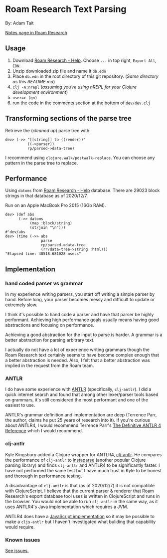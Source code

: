 # Roam Research Text Parsing

By: Adam Tait

[Notes page in Roam Research](https://roamresearch.com/#/app/at/page/doz-ureGh)


## Usage

1. Download [Roam Research - Help](https://roamresearch.com/#/app/help/page/NYgRwJaQM). Choose `...` in top right, `Export All`, `EDN`.
2. Unzip downloaded zip file and name it `db.edn`
3. Place `db.edn` in the root directory of this git repository. (_Same directory as this README.md_)
4. `clj -A:nrepl` (_assuming you're using nREPL for your Clojure development environment_)
5. `user=> (go)`
6. run the code in the comments section at the bottom of `dev/dev.clj`


## Transforming sections of the parse tree

Retrieve the (_cleaned up_) parse tree with:

```
dev> (->> "[[string]] to ((render))"
          ((->parser))
          rp/parsed->data-tree)
```

I recommend using `clojure.walk/postwalk-replace`. You can choose any
pattern in the parse tree to replace.


## Performance

Using `datoms` from [Roam Research -
Help](https://roamresearch.com/#/app/help/page/NYgRwJaQM) database.
There are 29023 block strings in that database as of 2020/12/7.

Run on an Apple MacBook Pro 2015 (16Gb RAM).

```
dev> (def abs
      (->> datoms
           (map :block/string)
           (st/join "\n")))
#'dev/abs
dev> (time (->> abs
                parse
                rp/parsed->data-tree
                (rr/data-tree->string :html)))
"Elapsed time: 48518.681028 msecs"
```


## Implementation

### hand coded parser vs grammar

In my experience writing parsers, you start off writing a simple
parser by hand. Before long, your parser becomes messy and difficult
to update or extremely slow. 

I think it's possible to hand code a parser and have that parser be
highly performant. Achieving high performance goals usually means
having good abstractions and focusing on performance.

Achieving a good abstraction for the input to parse is harder. A
grammar is a better abstraction for parsing arbitrary text.

I actually do not have a lot of experience writing grammars though the
Roam Research text certainly seems to have become complex enough that
a better abstraction is needed. Also, I felt that a better abstraction
was implied in the request from the Roam team.


### ANTLR

I do have some experience with [ANTLR](https://www.antlr.org/)
(specifically, `clj-antlr`). I did a quick internet search and found
that among other lexer/parser tools based on grammars, it's still
considered the most performant and one of the easiest to use.

ANTLR's grammar definition and implementation are deep (Terrence Parr,
the author, claims he put 25 years of research into it). If you're
curious about ANTLR4, I would recommend Terrence Parr's [The
Definitive ANTLR 4
Reference](https://pragprog.com/titles/tpantlr2/the-definitive-antlr-4-reference/)
which I would recommend.


### clj-antlr

Kyle Kingsbury added a Clojure wrapper for ANTLR4,
[clj-antlr](https://github.com/aphyr/clj-antlr). He compares the
performance of `clj-antlr` to
[instaparse](https://github.com/engelberg/instaparse) (another popular
Clojure parsing library) and finds `clj-antlr` and ANTLR4 to be
significantly faster. I have not performed the same test but I have
much trust in Kyle to be honest and thorough in performance testing.

A disadvantage of `clj-antlr` is that (as of 2020/12/7) it is not
compatible with ClojureScript. I believe that the current parser &
renderer that Roam Research's export database tool uses is written in
ClojureScript and runs in the browser. You would not be able to run
`clj-antlr` in the same way, as it uses ANTLR4's Java implementation
which requires a JVM.

ANTLR4 does have a [JavaScript
implementation](https://github.com/antlr/antlr4/blob/master/doc/javascript-target.md)
so it may be possible to make a `cljs-antlr` but I haven't
investigated what buliding that capability would require.


### Known issues

[See issues.](https://github.com/adamtait/roam-research-text-parser/issues)
